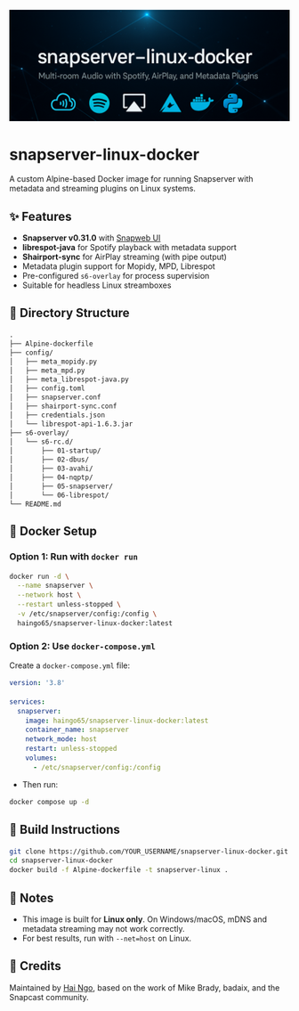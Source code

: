 <p align="center">
  <img src="https://github.com/hai-nd/snapserver-linux-docker/raw/main/snapserver.png" alt="snapserver-linux-docker banner" />
</p>

# snapserver-linux-docker

A custom Alpine-based Docker image for running Snapserver with metadata and streaming plugins on Linux systems.

## ✨ Features

- **Snapserver v0.31.0** with [Snapweb UI](https://github.com/badaix/snapweb)
- **librespot-java** for Spotify playback with metadata support
- **Shairport-sync** for AirPlay streaming (with pipe output)
- Metadata plugin support for Mopidy, MPD, Librespot
- Pre-configured `s6-overlay` for process supervision
- Suitable for headless Linux streamboxes

## 📁 Directory Structure

```
.
├── Alpine-dockerfile
├── config/
│   ├── meta_mopidy.py
│   ├── meta_mpd.py
│   ├── meta_librespot-java.py
│   ├── config.toml
│   ├── snapserver.conf
│   ├── shairport-sync.conf
│   ├── credentials.json
│   └── librespot-api-1.6.3.jar
├── s6-overlay/
│   └── s6-rc.d/
│       ├── 01-startup/
│       ├── 02-dbus/
│       ├── 03-avahi/
│       ├── 04-nqptp/
│       ├── 05-snapserver/
│       └── 06-librespot/
└── README.md
```
## 🐳 Docker Setup

### Option 1: Run with `docker run`

```bash
docker run -d \
  --name snapserver \
  --network host \
  --restart unless-stopped \
  -v /etc/snapserver/config:/config \
  haingo65/snapserver-linux-docker:latest
```
### Option 2: Use `docker-compose.yml`

Create a `docker-compose.yml` file:

```yaml
version: '3.8'

services:
  snapserver:
    image: haingo65/snapserver-linux-docker:latest
    container_name: snapserver
    network_mode: host
    restart: unless-stopped
    volumes:
      - /etc/snapserver/config:/config
```
- Then run:
```bash
docker compose up -d
```

## 🚀 Build Instructions

```bash
git clone https://github.com/YOUR_USERNAME/snapserver-linux-docker.git
cd snapserver-linux-docker
docker build -f Alpine-dockerfile -t snapserver-linux .
```

## 🧠 Notes

- This image is built for **Linux only**. On Windows/macOS, mDNS and metadata streaming may not work correctly.
- For best results, run with `--net=host` on Linux.

## 🙏 Credits

Maintained by [Hai Ngo](https://github.com/hai-nd), based on the work of Mike Brady, badaix, and the Snapcast community.
